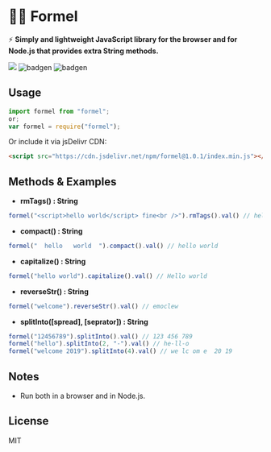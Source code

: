 # 🔢😊 Formel

⚡️ **Simply and lightweight JavaScript library for the browser and for Node.js that provides extra String methods.**

[![](https://data.jsdelivr.com/v1/package/npm/formel/badge)](https://www.jsdelivr.com/package/npm/formel) ![badgen](https://badgen.net/bundlephobia/min/formel) ![badgen](https://badgen.net/bundlephobia/minzip/formel)

## Usage

```js
import formel from "formel";
or;
var formel = require("formel");
```

Or include it via jsDelivr CDN:

```html
<script src="https://cdn.jsdelivr.net/npm/formel@1.0.1/index.min.js"></script>
```

## Methods & Examples

- **rmTags() : String**

```js
formel("<script>hello world</script> fine<br />").rmTags().val() // hello world fine
```

- **compact() : String**

```js
formel("  hello   world  ").compact().val() // hello world
```

- **capitalize() : String**

```js
formel("hello world").capitalize().val() // Hello world
```

- **reverseStr() : String**

```js
formel("welcome").reverseStr().val() // emoclew
```
- **splitInto([spread], [seprator]) : String**

```js
formel("12456789").splitInto().val() // 123 456 789
formel("hello").splitInto(2, "-").val() // he-ll-o
formel("welcome 2019").splitInto(4).val() // we lc om e  20 19
```

## Notes
- Run both in a browser and in Node.js.

## License
MIT